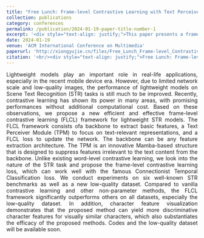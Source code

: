 ```yaml
---
title: "Free Lunch: Frame-level Contrastive Learning with Text Perceiver for Robust Scene Text Recognition in Lightweight Models"
collection: publications
category: conferences
permalink: /publication/2024-01-19-paper-title-number-1
excerpt: '<div style="text-align: justify;">This paper presents a frame - level contrastive learning framework with a Text Perceiver for lightweight scene text recognition models, improving performance, especially in low - quality scenarios, with effectiveness verified by experiments.</div>'
date: 2024-01-19
venue: 'ACM International Conference on Multimedia'
paperurl: 'http://xiongyujie.cn/files/Free_Lunch_Frame-level_Contrastive_Learning_with_Text_Perceiver_for_Robust_Scene_Text_Recognition_in_Lightweight_Models.pdf'
citation: '<br/><div style="text-align: justify;">Free Lunch: Frame-level Contrastive Learning with Text Perceiver for Robust Scene Text Recognition in Lightweight Models, H.-J. Zhan, Y.-F. Li*, Y.-J. Xiong, Umapada Pal, Y. Lu, Proceedings of the 32nd ACM International Conference on Multimedia, 2024</div>'
---
```


<div style="text-align: justify;">Lightweight models play an important role in real-life applications, especially in the recent mobile device era. However, due to limited network scale and low-quality images, the performance of lightweight models on Scene Text Recognition (STR) tasks is still much to be improved. Recently, contrastive learning has shown its power in many areas, with promising performances without additional computational cost. Based on these observations, we propose a new efficient and effective frame-level contrastive learning (FLCL) framework for lightweight STR models. The FLCL framework consists ofa backbone to extract basic features, a Text Perceiver Module (TPM) to focus on text-relevant representations, and a FLCL loss to update the network. The backbone can be any feature extraction architecture. The TPM is an innovative Mamba-based structure that is designed to suppress features irrelevant to the text content from the backbone. Unlike existing word-level contrastive learning, we look into the nature of the STR task and propose the frame-level contrastive learning loss, which can work well with the famous Connectionist Temporal Classification loss. We conduct experiments on six well-known STR benchmarks as well as a new low-quality dataset. Compared to vanilla contrastive learning and other non-parameter methods, the FLCL framework significantly outperforms others on all datasets, especially the low-quality dataset. In addition, character feature visualization demonstrates that the proposed method can yield more discriminative character features for visually similar characters, which also substantiates the efficacy of the proposed methods. Codes and the low-quality dataset will be available soon.</div>

<br/>
